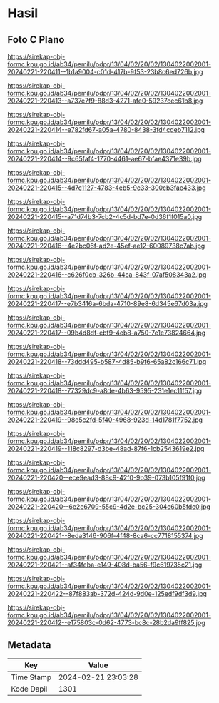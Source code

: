 # Hasil

## Foto C Plano

https://sirekap-obj-formc.kpu.go.id/ab34/pemilu/pdpr/13/04/02/20/02/1304022002001-20240221-220411--1b1a9004-c01d-417b-9f53-23b8c6ed726b.jpg

https://sirekap-obj-formc.kpu.go.id/ab34/pemilu/pdpr/13/04/02/20/02/1304022002001-20240221-220413--a737e7f9-88d3-4271-afe0-59237cec61b8.jpg

https://sirekap-obj-formc.kpu.go.id/ab34/pemilu/pdpr/13/04/02/20/02/1304022002001-20240221-220414--e782fd67-a05a-4780-8438-3fd4cdeb7112.jpg

https://sirekap-obj-formc.kpu.go.id/ab34/pemilu/pdpr/13/04/02/20/02/1304022002001-20240221-220414--9c65faf4-1770-4461-ae67-bfae4371e39b.jpg

https://sirekap-obj-formc.kpu.go.id/ab34/pemilu/pdpr/13/04/02/20/02/1304022002001-20240221-220415--4d7c1127-4783-4eb5-9c33-300cb3fae433.jpg

https://sirekap-obj-formc.kpu.go.id/ab34/pemilu/pdpr/13/04/02/20/02/1304022002001-20240221-220415--a71d74b3-7cb2-4c5d-bd7e-0d36f1f015a0.jpg

https://sirekap-obj-formc.kpu.go.id/ab34/pemilu/pdpr/13/04/02/20/02/1304022002001-20240221-220416--4e2bc06f-ad2e-45ef-ae12-60089738c7ab.jpg

https://sirekap-obj-formc.kpu.go.id/ab34/pemilu/pdpr/13/04/02/20/02/1304022002001-20240221-220416--c626f0cb-326b-44ca-843f-07af508343a2.jpg

https://sirekap-obj-formc.kpu.go.id/ab34/pemilu/pdpr/13/04/02/20/02/1304022002001-20240221-220417--e7b3416a-6bda-4710-89e8-6d345e67d03a.jpg

https://sirekap-obj-formc.kpu.go.id/ab34/pemilu/pdpr/13/04/02/20/02/1304022002001-20240221-220417--09b4d8df-ebf9-4eb8-a750-7e1e73824664.jpg

https://sirekap-obj-formc.kpu.go.id/ab34/pemilu/pdpr/13/04/02/20/02/1304022002001-20240221-220418--73ddd495-b587-4d85-b9f6-65a82c166c71.jpg

https://sirekap-obj-formc.kpu.go.id/ab34/pemilu/pdpr/13/04/02/20/02/1304022002001-20240221-220418--77329dc9-a8de-4b63-9595-231e1ec11f57.jpg

https://sirekap-obj-formc.kpu.go.id/ab34/pemilu/pdpr/13/04/02/20/02/1304022002001-20240221-220419--98e5c2fd-5f40-4968-923d-14d1781f7752.jpg

https://sirekap-obj-formc.kpu.go.id/ab34/pemilu/pdpr/13/04/02/20/02/1304022002001-20240221-220419--118c8297-d3be-48ad-87f6-1cb2543619e2.jpg

https://sirekap-obj-formc.kpu.go.id/ab34/pemilu/pdpr/13/04/02/20/02/1304022002001-20240221-220420--ece9ead3-88c9-42f0-9b39-073b105f91f0.jpg

https://sirekap-obj-formc.kpu.go.id/ab34/pemilu/pdpr/13/04/02/20/02/1304022002001-20240221-220420--6e2e6709-55c9-4d2e-bc25-304c60b5fdc0.jpg

https://sirekap-obj-formc.kpu.go.id/ab34/pemilu/pdpr/13/04/02/20/02/1304022002001-20240221-220421--8eda3146-906f-4f48-8ca6-cc7718155374.jpg

https://sirekap-obj-formc.kpu.go.id/ab34/pemilu/pdpr/13/04/02/20/02/1304022002001-20240221-220421--af34feba-e149-408d-ba56-f9c619735c21.jpg

https://sirekap-obj-formc.kpu.go.id/ab34/pemilu/pdpr/13/04/02/20/02/1304022002001-20240221-220422--87f883ab-372d-424d-9d0e-125edf9df3d9.jpg

https://sirekap-obj-formc.kpu.go.id/ab34/pemilu/pdpr/13/04/02/20/02/1304022002001-20240221-220412--e175803c-0d62-4773-bc8c-28b2da9ff825.jpg


## Metadata

| Key        | Value               |
| ---------- | ------------------- |
| Time Stamp | 2024-02-21 23:03:28 |
| Kode Dapil | 1301                |



